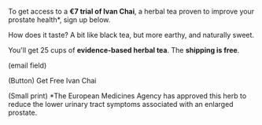 To get access to a **€7 trial of Ivan Chai**, a herbal tea proven to improve your prostate health*, sign up below. 

How does it taste? A bit like black tea, but more earthy, and naturally sweet. 

You'll get 25 cups of **evidence-based herbal tea**. The **shipping is free**.

(email field)

(Button) Get Free Ivan Chai

(Small print) *The European Medicines Agency has approved this herb to reduce the lower urinary tract symptoms associated with an enlarged prostate. 
